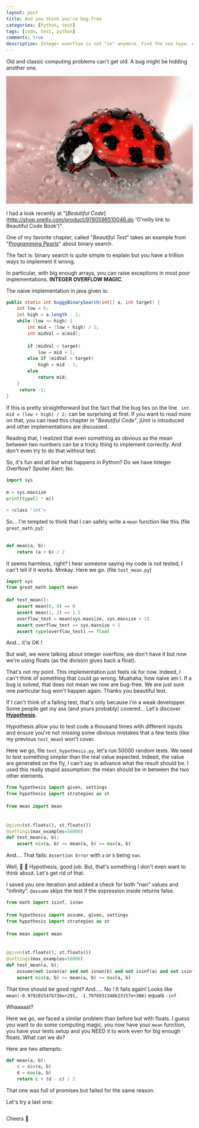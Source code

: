 ```yaml
---
layout: post
title: And you think you're bug-free
categories: [Python, test]
tags: [code, test, python]
comments: true
description: Integer overflow is not "in" anymore. Find the new hype. And write battle-tested code with Hypothesis.
---
```


Old and classic computing problems can't get old. A bug might be hidding another one.

<p align="center"><img src="/assets/images/ladybug.jpg" alt="a cute ladybug"></p>

I had a look recently at "[_Beautiful Code_](http://shop.oreilly.com/product/9780596510046.do 'O'reilly link to Beautiful Code Book')".

One of my favorite chapter, called "_Beautiful Test_" takes an example from "[_Programming Pearls_](https://www.amazon.com/Programming-Pearls-2nd-Jon-Bentley/dp/0201657880 "Amazon link to buy Progamming pearls")" about binary search.

The fact is: binary search is quite simple to explain but you have a trillion ways to implement it wrong.

In particular, with big enough arrays, you can raise exceptions in most poor implementations. **INTEGER OVERFLOW MAGIC**.

The naive implementation in java given is:

```java
public static int buggyBinarySearch(int[] a, int target) {
    int low = 0;
    int high = a.length - 1;
    while (low <= high) {
        int mid = (low + high) / 2;
        int midVal = a[mid];
        
        if (midVal < target)
            low = mid + 1;
        else if (midVal > target)
            high = mid - 1;
        else
            return mid;
    }
     return -1;
}
```

If this is pretty straightforward but the fact that the bug lies on the line ` int mid = (low + high) / 2;` can be surprising at first.
If you want to read more on that, you can read this chapter in "_Beautiful Code_", jUnit is introduced and other implementations are discussed.

Reading that, I realized that even something as obvious as the mean between two numbers can be a tricky thing to implement correctly. And don't even try to do that without test.

So, it's fun and all but what happens in Python? Do we have Integer Overflow? Spoiler Alert: No.

```python
import sys

m = sys.maxsize
print(type(2 * m))
```
```bash
> <class 'int'>
```

So... I'm tempted to think that I can safely write a `mean` function like this (file `great_math.py`):

```python

def mean(a, b):
    return (a + b) / 2
```
It seems harmless, right? I hear someone saying my code is not tested, I can't tell if it works. Mmkay. Here we go. (file `test_mean.py`)

```python
import sys
from great_math import mean

def test_mean():
    assert mean(0, 0) == 0
    assert mean(1, 2) == 1.5
    overflow_test = mean(sys.maxsize, sys.maxsize + 2)
    assert overflow_test == sys.maxsize + 1
    assert type(overflow_test) == float
```
And... it'is OK !

But wait, we were talking about integer overflow, we don't have it but now we're using floats (as the division gives back a float).

That's not my point. This implementation just feels ok for now. Indeed, I can't think of something that could go wrong. Muahaha, how naive am I. If a bug is solved, that does not mean we now are bug-free.
We are just sure one particular bug won't happen again. Thanks you beautiful test.

If I can't think of a failing test, that's only because I'm a weak developper. Some people get my ass (and yours probably) covered... Let's discover [**Hypothesis**](https://hypothesis.readthedocs.io/en/latest/).

Hypothesis allow you to test code a thousand times with different inputs and ensure you're not missing some obvious mistakes that a few tests (like my previous `test_mean`) won't cover.

Here we go, file `test_hypothesis.py`, let's run 50000 random tests. We need to test something simpler than the real value expected. Indeed, the value are generated on the fly, I can't say in advance what the result should be. I used this really stupid assumption: the mean should be in between the two other elements.

```python
from hypothesis import given, settings
from hypothesis import strategies as st

from mean import mean


@given(st.floats(), st.floats())
@settings(max_examples=50000)
def test_mean(a, b):
    assert min(a, b) <= mean(a, b) <= max(a, b)
```

And.... That fails: `Assertion Error` with `a` or `b` being `nan`.

Well, :clap: :clap: Hypothesis, good job. But, that's something I don't even want to think about. Let's get rid of that.

I saved you one iteration and added a check for both "nan" values and "infinity".
`@assume` skips the test if the expression inside returns false.

```python
from math import isinf, isnan

from hypothesis import assume, given, settings
from hypothesis import strategies as st

from mean import mean


@given(st.floats(), st.floats())
@settings(max_examples=50000)
def test_mean(a, b):
    assume(not isnan(a) and not isnan(b) and not isinf(a) and not isinf(b))
    assert min(a, b) <= mean(a, b) <= max(a, b)

```
That time should be good right? And..... No ! It fails again!
Looks like `mean(-9.9792015476736e+291, -1.7976931348623157e+308)` equals `-inf`

Whaaaaat?

Here we go, we faced a similar problem than before but with floats. I guess you want to do some computing magic, you now have your `mean` function, you have your tests setup and you NEED it to work even for big enough floats.
What can we do?

Here are two attempts:

```python
def mean(a, b):
    c = min(a, b)
    d = max(a, b)
    return c + (d - c) / 2
```

That one was full of promises but failed for the same reason.

Let's try a last one:

```python

```



Cheers :beer:
